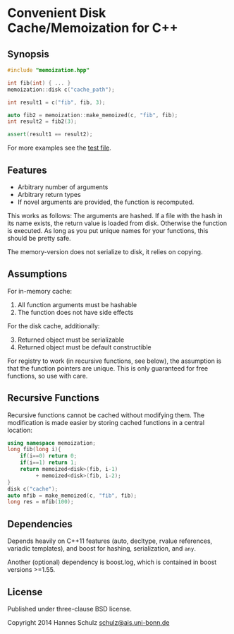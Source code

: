Convenient Disk Cache/Memoization for C++
=========================================

Synopsis
--------

```c++
#include "memoization.hpp"

int fib(int) { ... }
memoization::disk c("cache_path");

int result1 = c("fib", fib, 3);

auto fib2 = memoization::make_memoized(c, "fib", fib);
int result2 = fib2(3);

assert(result1 == result2);
```

For more examples see the [test file](test_cache.cpp).

Features
--------
- Arbitrary number of arguments 
- Arbitrary return types
- If novel arguments are provided, the function is recomputed.

This works as follows: The arguments are hashed. If a file with the hash in its
name exists, the return value is loaded from disk. Otherwise the function is
executed.  As long as you put unique names for your functions, this should be
pretty safe.

The memory-version does not serialize to disk, it relies on copying.


Assumptions
-----------
For in-memory cache:

1. All function arguments must be hashable
2. The function does not have side effects

For the disk cache, additionally:

3. Returned object must be serializable
4. Returned object must be default constructible

For registry to work (in recursive functions, see below), the assumption is
that the function pointers are unique. This is only guaranteed for free
functions, so use with care.


Recursive Functions
-------------------

Recursive functions cannot be cached without modifying them.
The modification is made easier by storing cached functions in a central
location:

```c++
using namespace memoization;
long fib(long i){
    if(i==0) return 0;
    if(i==1) return 1;
    return memoized<disk>(fib, i-1)
         + memoized<disk>(fib, i-2);
}
disk c("cache");
auto mfib = make_memoized(c, "fib", fib);
long res = mfib(100);
```


Dependencies
------------

Depends heavily on C++11 features (auto, decltype, rvalue references,
variadic templates), and boost for hashing, serialization, and `any`.

Another (optional) dependency is boost.log, which is contained
in boost versions >=1.55.


License
-------
 
Published under three-clause BSD license.

Copyright 2014 Hannes Schulz <schulz@ais.uni-bonn.de>
